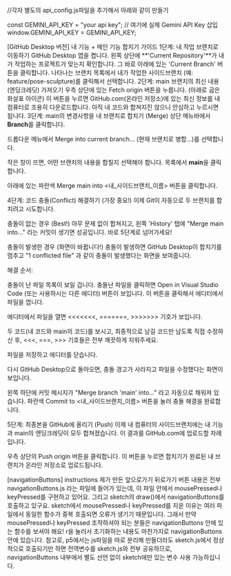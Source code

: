 //각자 별도의 api_config.js파일을 추가해서 아래와 같이 만들기 


const GEMINI_API_KEY = "your api key"; // 여기에 실제 Gemini API Key 삽입
window.GEMINI_API_KEY = GEMINI_API_KEY;  



[GitHub Desktop 버전] 내 기능 + 메인 기능 합치기 가이드
1단계: 내 작업 브랜치로 이동하기
GitHub Desktop 앱을 켭니다.
왼쪽 상단에 **'Current Repository'**가 내가 작업하는 프로젝트가 맞는지 확인합니다.
그 바로 아래에 있는 'Current Branch' 버튼을 클릭합니다.
나타나는 브랜치 목록에서 내가 작업한 사이드브랜치 (예: feature/pose-sculpture)를 클릭해서 선택합니다.
2단계: main 브랜치의 최신 내용(엔딩크레딧) 가져오기
우측 상단에 있는 Fetch origin 버튼을 누릅니다. (아래로 굽은 화살표 아이콘)
이 버튼을 누르면 GitHub.com(온라인 저장소)에 있는 최신 정보를 내 컴퓨터로 조용히 다운로드합니다. 아직 내 코드와 합쳐지진 않으니 안심하고 누르시면 됩니다.
3단계: main의 변경사항을 내 브랜치로 합치기 (Merge)
상단 메뉴바에서 **Branch**를 클릭합니다.

드롭다운 메뉴에서 Merge into current branch... (현재 브랜치로 병합...)를 선택합니다.

작은 창이 뜨면, 어떤 브랜치의 내용을 합칠지 선택해야 합니다. 목록에서 **main**을 클릭합니다.

아래에 있는 파란색 Merge main into <내_사이드브랜치_이름> 버튼을 클릭합니다.

4단계: 코드 충돌(Conflict) 해결하기 (가장 중요!)
이제 Git이 자동으로 두 브랜치를 합치려고 시도합니다.

충돌이 없는 경우 (Best!)
아무 문제 없이 합쳐지고, 왼쪽 'History' 탭에 "Merge main into..." 라는 커밋이 생기면 성공입니다. 바로 5단계로 넘어가세요!

충돌이 발생한 경우 (화면이 바뀝니다!)
충돌이 발생하면 GitHub Desktop이 합치기를 멈추고 "1 conflicted file" 과 같이 충돌이 발생했다는 화면을 보여줍니다.

해결 순서:

충돌이 난 파일 목록이 보일 겁니다. 충돌난 파일을 클릭하면 Open in Visual Studio Code (또는 사용하시는 다른 에디터) 버튼이 보입니다. 이 버튼을 클릭해서 에디터에서 파일을 엽니다.

에디터에서 파일을 열면 <<<<<<<, =======, >>>>>>> 기호가 보입니다.

두 코드(내 코드와 main의 코드)를 보시고, 최종적으로 남길 코드만 남도록 직접 수정하신 후, <<<, ===, >>> 기호들은 전부 깨끗하게 지워주세요.

파일을 저장하고 에디터를 닫습니다.

다시 GitHub Desktop으로 돌아오면, 충돌 경고가 사라지고 파일을 수정했다는 화면이 보입니다.

왼쪽 하단에 커밋 메시지가 "Merge branch 'main' into..." 라고 자동으로 채워져 있습니다. 파란색 Commit to <내_사이드브랜치_이름> 버튼을 눌러 충돌 해결을 완료합니다.

5단계: 최종본을 GitHub에 올리기 (Push)
이제 내 컴퓨터의 사이드브랜치에는 내 기능과 main의 엔딩크레딧이 모두 합쳐졌습니다. 이 결과를 GitHub.com에 업로드할 차례입니다.

우측 상단의 Push origin 버튼을 클릭합니다.
이 버튼을 누르면 합치기가 완료된 내 브랜치가 온라인 저장소로 업로드됩니다.

[navigationButtons] instructions
제가 만든 앞으로가기 뒤로가기 버튼 내용은 전부 navigationButtons.js 라는 파일에 들어가 있는데, 이 파일 안에서 mousePressed나 keyPressed를 구현하고 있어요.
그리고 sketch의 draw()에서 navigationButtons를 호출하고 있구요.
sketch에서 mousePressed나 keyPressed를 지운 이유는 여러 파일에서 동일한 함수가 중복 호출되면 오류가 생기기 때문입니다.
그래서 만약 mousePressed나 keyPressed 조작하셔야 되는 분들은 navigationButtons 안에 있는 함수를 보셔야 해요! 
r을 눌러서 초기화하는 내용도 마찬가지로 navigationButtons 안에 있습니다.
참고로, p5에서는 js파일을 따로 분리해 만들더라도 sketch.js에서 정상적으로 호출되기만 하면
전역변수를 sketch.js와 전부 공유하므로,
navigationButtons 내부에서 별도 선언 없이 sketch에만 있는 변수 사용 가능하십니다.